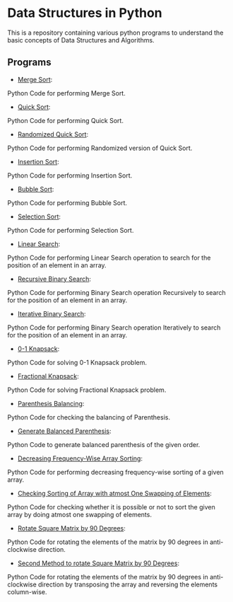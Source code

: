 # Data Structures in Python

This is a repository containing various python programs to understand the basic concepts of Data Structures and Algorithms.


## Programs

* [Merge Sort](https://github.com/altruistcoder/Data-Structures-Python/blob/master/Sorting%20Algorithms/merge_sort.py):

Python Code for performing Merge Sort.


* [Quick Sort](https://github.com/altruistcoder/Data-Structures-Python/blob/master/Sorting%20Algorithms/quick_sort.py):

Python Code for performing Quick Sort.


* [Randomized Quick Sort](https://github.com/altruistcoder/Data-Structures-Python/blob/master/Sorting%20Algorithms/quick_sort_randomized.py):

Python Code for performing Randomized version of Quick Sort.


* [Insertion Sort](https://github.com/altruistcoder/Data-Structures-Python/blob/master/Sorting%20Algorithms/insertion_sort.py):

Python Code for performing Insertion Sort.


* [Bubble Sort](https://github.com/altruistcoder/Data-Structures-Python/blob/master/Sorting%20Algorithms/bubble_sort.py):

Python Code for performing Bubble Sort.


* [Selection Sort](https://github.com/altruistcoder/Data-Structures-Python/blob/master/Sorting%20Algorithms/selection_sort.py):

Python Code for performing Selection Sort.


* [Linear Search](https://github.com/altruistcoder/Data-Structures-Python/blob/master/Searching%20Algorithms/linear_search.py):

Python Code for performing Linear Search operation to search for the position of an element in an array.


* [Recursive Binary Search](https://github.com/altruistcoder/Data-Structures-Python/blob/master/Searching%20Algorithms/binary_search_iterative.py):

Python Code for performing Binary Search operation Recursively to search for the position of an element in an array.


* [Iterative Binary Search](https://github.com/altruistcoder/Data-Structures-Python/blob/master/Searching%20Algorithms/binary_search_recursive.py):

Python Code for performing Binary Search operation Iteratively to search for the position of an element in an array.


* [0-1 Knapsack](https://github.com/altruistcoder/Data-Structures-Python/blob/master/01_knapsack.py):

Python Code for solving 0-1 Knapsack problem.


* [Fractional Knapsack](https://github.com/altruistcoder/Data-Structures-Python/blob/master/fractional_knapsack.py):

Python Code for solving Fractional Knapsack problem.


* [Parenthesis Balancing](https://github.com/altruistcoder/Data-Structures-Python/blob/master/parenthesis_balanced_checking.py):

Python Code for checking the balancing of Parenthesis.


* [Generate Balanced Parenthesis](https://github.com/altruistcoder/Data-Structures-Python/blob/master/generate_parenthesis.py):

Python Code to generate balanced parenthesis of the given order.


* [Decreasing Frequency-Wise Array Sorting](https://github.com/altruistcoder/Data-Structures-Python/blob/master/decreasing_frequency_wise_sorting.py):

Python Code for performing decreasing frequency-wise sorting of a given array.


* [Checking Sorting of Array with atmost One Swapping of Elements](https://github.com/altruistcoder/Data-Structures-Python/blob/master/check_one_swap_sort.py):

Python Code for checking whether it is possible or not to sort the given array by doing atmost one swapping of elements.


* [Rotate Square Matrix by 90 Degrees](https://github.com/altruistcoder/Data-Structures-Python/blob/master/90_rotate_square_matrix.py):

Python Code for rotating the elements of the matrix by 90 degrees in anti-clockwise direction.


* [Second Method to rotate Square Matrix by 90 Degrees](https://github.com/altruistcoder/Data-Structures-Python/blob/master/90_rotate_square_matrix.py):

Python Code for rotating the elements of the matrix by 90 degrees in anti-clockwise direction by transposing the array and reversing the elements column-wise.

